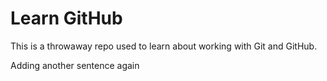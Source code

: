 # Learn GitHub

This is a throwaway repo used to learn about working with Git and GitHub.

Adding another sentence again
